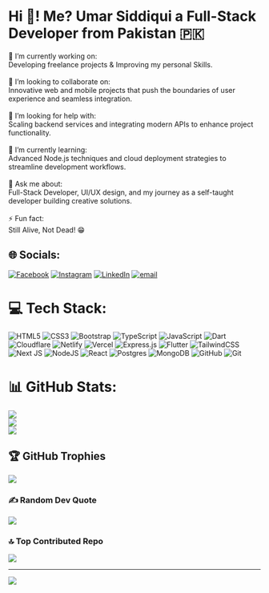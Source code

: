 # Hi 👋! Me? Umar Siddiqui a Full-Stack Developer from Pakistan 🇵🇰
🔭 I’m currently working on:<br>Developing freelance projects & Improving my personal Skills.<br><br>👯 I’m looking to collaborate on:<br>Innovative web and mobile projects that push the boundaries of user experience and seamless integration.<br><br>🤝 I’m looking for help with:<br>Scaling backend services and integrating modern APIs to enhance project functionality.<br><br>🌱 I’m currently learning:<br>Advanced Node.js techniques and cloud deployment strategies to streamline development workflows.<br><br>💬 Ask me about:<br>Full-Stack Developer, UI/UX design, and my journey as a self-taught developer building creative solutions.<br><br>⚡ Fun fact:<br>Still Alive, Not Dead! 😁


## 🌐 Socials:
[![Facebook](https://img.shields.io/badge/Facebook-%231877F2.svg?logo=Facebook&logoColor=white)](https://facebook.com/umar.jsx) [![Instagram](https://img.shields.io/badge/Instagram-%23E4405F.svg?logo=Instagram&logoColor=white)](https://instagram.com/umar.jsx) [![LinkedIn](https://img.shields.io/badge/LinkedIn-%230077B5.svg?logo=linkedin&logoColor=white)](https://linkedin.com/in/umarsidiki) [![email](https://img.shields.io/badge/Email-D14836?logo=gmail&logoColor=white)](mailto:siddiquiumar0007@gmail.com) 

# 💻 Tech Stack:
![HTML5](https://img.shields.io/badge/html5-%23E34F26.svg?style=for-the-badge&logo=html5&logoColor=white) ![CSS3](https://img.shields.io/badge/css3-%231572B6.svg?style=for-the-badge&logo=css3&logoColor=white) ![Bootstrap](https://img.shields.io/badge/bootstrap-%238511FA.svg?style=for-the-badge&logo=bootstrap&logoColor=white) ![TypeScript](https://img.shields.io/badge/typescript-%23007ACC.svg?style=for-the-badge&logo=typescript&logoColor=white) ![JavaScript](https://img.shields.io/badge/javascript-%23323330.svg?style=for-the-badge&logo=javascript&logoColor=%23F7DF1E) ![Dart](https://img.shields.io/badge/dart-%230175C2.svg?style=for-the-badge&logo=dart&logoColor=white) ![Cloudflare](https://img.shields.io/badge/Cloudflare-F38020?style=for-the-badge&logo=Cloudflare&logoColor=white) ![Netlify](https://img.shields.io/badge/netlify-%23000000.svg?style=for-the-badge&logo=netlify&logoColor=#00C7B7) ![Vercel](https://img.shields.io/badge/vercel-%23000000.svg?style=for-the-badge&logo=vercel&logoColor=white) ![Express.js](https://img.shields.io/badge/express.js-%23404d59.svg?style=for-the-badge&logo=express&logoColor=%2361DAFB) ![Flutter](https://img.shields.io/badge/Flutter-%2302569B.svg?style=for-the-badge&logo=Flutter&logoColor=white) ![TailwindCSS](https://img.shields.io/badge/tailwindcss-%2338B2AC.svg?style=for-the-badge&logo=tailwind-css&logoColor=white) ![Next JS](https://img.shields.io/badge/Next-black?style=for-the-badge&logo=next.js&logoColor=white) ![NodeJS](https://img.shields.io/badge/node.js-6DA55F?style=for-the-badge&logo=node.js&logoColor=white) ![React](https://img.shields.io/badge/react-%2320232a.svg?style=for-the-badge&logo=react&logoColor=%2361DAFB) ![Postgres](https://img.shields.io/badge/postgres-%23316192.svg?style=for-the-badge&logo=postgresql&logoColor=white) ![MongoDB](https://img.shields.io/badge/MongoDB-%234ea94b.svg?style=for-the-badge&logo=mongodb&logoColor=white) ![GitHub](https://img.shields.io/badge/github-%23121011.svg?style=for-the-badge&logo=github&logoColor=white) ![Git](https://img.shields.io/badge/git-%23F05033.svg?style=for-the-badge&logo=git&logoColor=white)

# 📊 GitHub Stats:
![](https://github-readme-stats.vercel.app/api?username=UmarSidiki&theme=default&hide_border=false&include_all_commits=true&count_private=true)<br/>
![](https://nirzak-streak-stats.vercel.app/?user=UmarSidiki&theme=default&hide_border=false)<br/>
![](https://github-readme-stats.vercel.app/api/top-langs/?username=UmarSidiki&theme=default&hide_border=false&include_all_commits=true&count_private=true&layout=compact)

## 🏆 GitHub Trophies
![](https://github-profile-trophy.vercel.app/?username=UmarSidiki&theme=default&no-frame=false&no-bg=false&margin-w=4)

### ✍️ Random Dev Quote
![](https://quotes-github-readme.vercel.app/api?type=vetical&theme=light)

### 🔝 Top Contributed Repo
![](https://github-contributor-stats.vercel.app/api?username=UmarSidiki&limit=5&theme=default&combine_all_yearly_contributions=true)

---
[![](https://visitcount.itsvg.in/api?id=UmarSidiki&icon=0&color=4)](https://visitcount.itsvg.in)

<!-- Proudly created with GPRM ( https://gprm.itsvg.in ) -->

